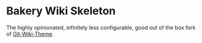 # Bakery Wiki Skeleton
The highly opinionated, infinitely less configurable, good out of the box fork of [Git-Wiki-Theme](https://github.com/Drassil/git-wiki-theme).